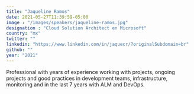 ```yaml
---
title: "Jaqueline Ramos"
date: 2021-05-27T11:39:59-05:00
image : "/images/speakers/jaqueline-ramos.jpg"
designation : "Cloud Solution Architect en Microsoft"
country: "mx"
twitter: ""
linkedin: "https://www.linkedin.com/in/jaquecr/?originalSubdomain=br"
github: ""
year: "2021"
---
```


Professional with years of experience working with projects, ongoing projects and good practices in development teams, infrastructure, monitoring and in the last 7 years with ALM and DevOps.

